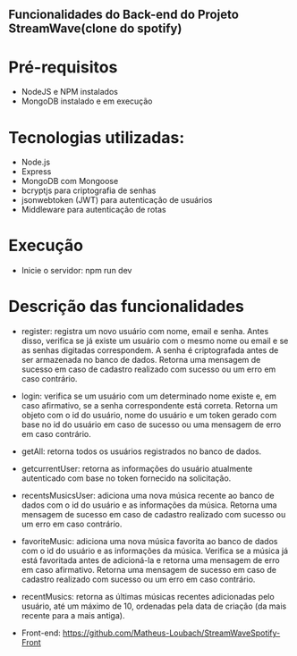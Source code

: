 ## Funcionalidades do Back-end do Projeto StreamWave(clone do spotify)

# Pré-requisitos
- NodeJS e NPM instalados
- MongoDB instalado e em execução

# Tecnologias utilizadas:
- Node.js
- Express
- MongoDB com Mongoose
- bcryptjs para criptografia de senhas
- jsonwebtoken (JWT) para autenticação de usuários
- Middleware para autenticação de rotas

# Execução
- Inicie o servidor: npm run dev

# Descrição das funcionalidades

- register: registra um novo usuário com nome, email e senha. Antes disso, verifica se já existe um usuário com o mesmo nome ou email e se as senhas digitadas correspondem. A senha é criptografada antes de ser armazenada no banco de dados. Retorna uma mensagem de sucesso em caso de cadastro realizado com sucesso ou um erro em caso contrário.
- login: verifica se um usuário com um determinado nome existe e, em caso afirmativo, se a senha correspondente está correta. Retorna um objeto com o id do usuário, nome do usuário e um token gerado com base no id do usuário em caso de sucesso ou uma mensagem de erro em caso contrário.
- getAll: retorna todos os usuários registrados no banco de dados.
- getcurrentUser: retorna as informações do usuário atualmente autenticado com base no token fornecido na solicitação.
- recentsMusicsUser: adiciona uma nova música recente ao banco de dados com o id do usuário e as informações da música. Retorna uma mensagem de sucesso em caso de cadastro realizado com sucesso ou um erro em caso contrário.
- favoriteMusic: adiciona uma nova música favorita ao banco de dados com o id do usuário e as informações da música. Verifica se a música já está favoritada antes de adicioná-la e retorna uma mensagem de erro em caso afirmativo. Retorna uma mensagem de sucesso em caso de cadastro realizado com sucesso ou um erro em caso contrário.
- recentMusics: retorna as últimas músicas recentes adicionadas pelo usuário, até um máximo de 10, ordenadas pela data de criação (da mais recente para a mais antiga).

- Front-end: https://github.com/Matheus-Loubach/StreamWaveSpotify-Front
